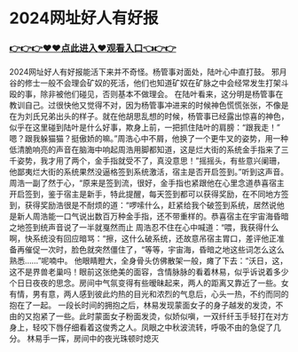 # 2024网址好人有好报

### <a href="https://github.com/fgtyai/vbfd/issues/1">👉👉👉♥♥点此进入♥观看入口👈👉👉</a>

2024网址好人有好报能活下来并不奇怪。杨管事对面处，陆叶心中直打鼓。
邪月谷的修士一般不会理会矿奴的死活，他们也知道矿奴在矿脉之中会经常发生打架斗殴的事，除非被他们碰见，否则基本不做理会。
在陆叶看来，这分明是杨管事在教训自己。过很快他又觉得不对，因为杨管事冲进来的时候神色慌慌张张，不像是在为刘氏兄弟出头的样子。就在他胡思乱想的时候，杨管事已经露出惊喜的神色，似乎在这里碰到陆叶是什么好事，欺身上前，一把抓住陆叶的肩膀：“跟我走！”
嗯？跟我躲猫猫？挺傲娇的嘛。”周浩心中不屑，他换了一个更牛叉的姿势，用一种低清脆响亮的声音在脑海中响起周浩用脚都知道，这是烂大街的系统金手指来了三千姿势，我才用了两个，金手指就受不了，真没意思！”摇摇头，有些意兴阑珊，他鄙夷烂大街的系统果然没逼格签到系统激活，宿主是否开启签到。”听到这声音。
  周浩一副了然于心，“原来是签到流，很好，金手指也紧跟他在心里念道恭喜宿主开启签到，鉴于宿主是新手，特此提醒，每天签到都可以获得奖励，在不同地方签到，获得奖励浩很是不耐烦的道：“啰嗦什么，赶紧给我个破签到系统，居然说他是新人周浩能一口气说出数百万种金手指，还不带重样的。恭喜宿主在宇宙海昏暗之地签到统声音说了一半就戛然而止 周浩忍不住在心中喊道：“喂，我获得什么啊，快系统没有回应暗骂：“擦，这什么破系统，还故意吊宿主胃口，差评他正准备再催促一次时，脸色就突然僵住了，“等等，宇宙海，昏暗之地这些词怎么这么熟悉……”呢喃中。
他眼睛瞪大，全身骨头仿佛散架一般，瘫了下去：“沃日，这，这不是界兽老巢吗！眼前这张绝美的面容，含情脉脉的看着林易，似乎诉说着多少个日日夜夜的思念。房间中气氛变得有些暧昧起来，两人的距离又靠近了一些。女有情，男有意，两人感到彼此灼热的目光和浓烈的气息后，心头一热，不约而同的抱在了一起。 一段长时间的拥抱之后，林易发现蒙面女子的身子越发的发烫，不由的又抱紧了一些。此时蒙面女子粉面发烫，似娇似嗔，一双纤纤玉手轻打在对方身上，轻咬下唇仔细看着这俊秀之人。凤眼之中秋波流转，呼吸不由的急促了几分。
林易手一挥，房间中的夜光珠顿时熄灭
